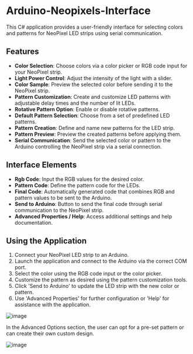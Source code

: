 # Arduino-Neopixels-Interface

This C# application provides a user-friendly interface for selecting colors and patterns for NeoPixel LED strips using serial communication.

## Features

- **Color Selection**: Choose colors via a color picker or RGB code input for your NeoPixel strip.
- **Light Power Control**: Adjust the intensity of the light with a slider.
- **Color Sample**: Preview the selected color before sending it to the NeoPixel strip.
- **Pattern Customization**: Create and customize LED patterns with adjustable delay times and the number of lit LEDs.
- **Rotative Pattern Option**: Enable or disable rotative patterns.
- **Default Pattern Selection**: Choose from a set of predefined LED patterns.
- **Pattern Creation**: Define and name new patterns for the LED strip.
- **Pattern Preview**: Preview the created patterns before applying them.
- **Serial Communication**: Send the selected color or pattern to the Arduino controlling the NeoPixel strip via a serial connection.

## Interface Elements

- **Rgb Code**: Input the RGB values for the desired color.
- **Pattern Code**: Define the pattern code for the LEDs.
- **Final Code**: Automatically generated code that combines RGB and pattern values to be sent to the Arduino.
- **Send to Arduino**: Button to send the final code through serial communication to the NeoPixel strip.
- **Advanced Properties / Help**: Access additional settings and help documentation.

## Using the Application

1. Connect your NeoPixel LED strip to an Arduino.
2. Launch the application and connect to the Arduino via the correct COM port.
3. Select the color using the RGB code input or the color picker.
4. Customize the pattern as desired using the pattern customization tools.
5. Click 'Send to Arduino' to update the LED strip with the new color or pattern.
6. Use 'Advanced Properties' for further configuration or 'Help' for assistance with the application.

![image](https://github.com/AngAnda/Arduino-Neopixels/assets/61116472/6a897a23-e118-428c-af56-c0d8276979d3)

In the Advanced Options section, the user can opt for a pre-set pattern or can create their own custom design.

![image](https://github.com/AngAnda/Arduino-Neopixels/assets/61116472/fb120e3b-9cc6-4337-ad37-669fb2e714a8)

